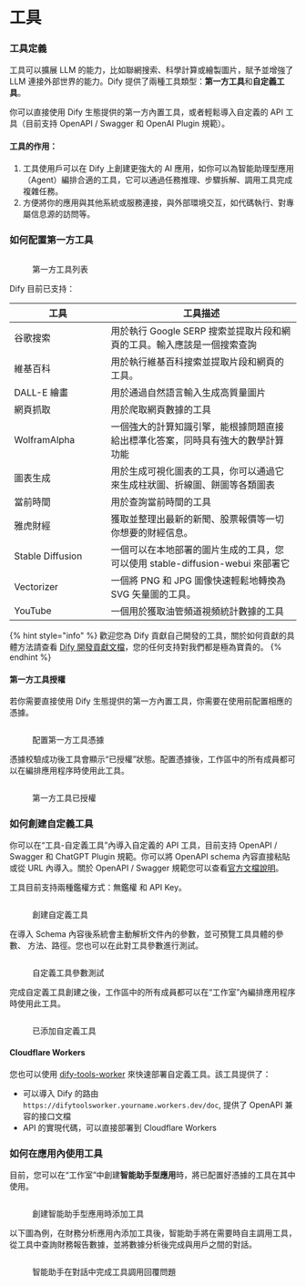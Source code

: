 # 工具

### 工具定義

工具可以擴展 LLM 的能力，比如聯網搜索、科學計算或繪製圖片，賦予並增強了 LLM 連接外部世界的能力。Dify 提供了兩種工具類型：**第一方工具**和**自定義工具**。

你可以直接使用 Dify 生態提供的第一方內置工具，或者輕鬆導入自定義的 API 工具（目前支持 OpenAPI / Swagger 和 OpenAI Plugin 規範）。

#### 工具的作用：

1. 工具使用戶可以在 Dify 上創建更強大的 AI 應用，如你可以為智能助理型應用（Agent）編排合適的工具，它可以通過任務推理、步驟拆解、調用工具完成複雜任務。
2. 方便將你的應用與其他系統或服務連接，與外部環境交互，如代碼執行、對專屬信息源的訪問等。

### 如何配置第一方工具

<figure><img src="../../.gitbook/assets/image (182).png" alt=""><figcaption><p>第一方工具列表</p></figcaption></figure>

Dify 目前已支持：

<table><thead><tr><th width="154">工具</th><th>工具描述</th></tr></thead><tbody><tr><td>谷歌搜索</td><td>用於執行 Google SERP 搜索並提取片段和網頁的工具。輸入應該是一個搜索查詢</td></tr><tr><td>維基百科</td><td>用於執行維基百科搜索並提取片段和網頁的工具。</td></tr><tr><td>DALL-E 繪畫</td><td>用於通過自然語言輸入生成高質量圖片</td></tr><tr><td>網頁抓取</td><td>用於爬取網頁數據的工具</td></tr><tr><td>WolframAlpha</td><td>一個強大的計算知識引擎，能根據問題直接給出標準化答案，同時具有強大的數學計算功能</td></tr><tr><td>圖表生成</td><td>用於生成可視化圖表的工具，你可以通過它來生成柱狀圖、折線圖、餅圖等各類圖表</td></tr><tr><td>當前時間</td><td>用於查詢當前時間的工具</td></tr><tr><td>雅虎財經</td><td>獲取並整理出最新的新聞、股票報價等一切你想要的財經信息。</td></tr><tr><td>Stable Diffusion</td><td>一個可以在本地部署的圖片生成的工具，您可以使用 stable-diffusion-webui 來部署它</td></tr><tr><td>Vectorizer</td><td>一個將 PNG 和 JPG 圖像快速輕鬆地轉換為 SVG 矢量圖的工具。</td></tr><tr><td>YouTube</td><td>一個用於獲取油管頻道視頻統計數據的工具</td></tr></tbody></table>

{% hint style="info" %}
歡迎您為 Dify 貢獻自己開發的工具，關於如何貢獻的具體方法請查看 [Dify 開發貢獻文檔](https://github.com/langgenius/dify/blob/main/CONTRIBUTING.md)，您的任何支持對我們都是極為寶貴的。
{% endhint %}

#### 第一方工具授權

若你需要直接使用 Dify 生態提供的第一方內置工具，你需要在使用前配置相應的憑據。

<figure><img src="../../.gitbook/assets/image (185).png" alt=""><figcaption><p>配置第一方工具憑據</p></figcaption></figure>

憑據校驗成功後工具會顯示“已授權”狀態。配置憑據後，工作區中的所有成員都可以在編排應用程序時使用此工具。

<figure><img src="../../.gitbook/assets/image (187).png" alt=""><figcaption><p>第一方工具已授權</p></figcaption></figure>

### 如何創建自定義工具

你可以在“工具-自定義工具”內導入自定義的 API 工具，目前支持 OpenAPI / Swagger 和 ChatGPT Plugin 規範。你可以將 OpenAPI schema 內容直接粘貼或從 URL 內導入。關於 OpenAPI / Swagger 規範您可以查看[官方文檔說明](https://swagger.io/specification/)。

工具目前支持兩種鑑權方式：無鑑權 和 API Key。

<figure><img src="../../.gitbook/assets/image (198).png" alt=""><figcaption><p>創建自定義工具</p></figcaption></figure>

在導入 Schema 內容後系統會主動解析文件內的參數，並可預覽工具具體的參數、 方法、路徑。您也可以在此對工具參數進行測試。

<figure><img src="../../.gitbook/assets/image (199).png" alt=""><figcaption><p>自定義工具參數測試</p></figcaption></figure>

完成自定義工具創建之後，工作區中的所有成員都可以在“工作室”內編排應用程序時使用此工具。

<figure><img src="../../.gitbook/assets/image (201).png" alt=""><figcaption><p>已添加自定義工具</p></figcaption></figure>

#### Cloudflare Workers

您也可以使用 [dify-tools-worker](https://github.com/crazywoola/dify-tools-worker) 來快速部署自定義工具。該工具提供了：

* 可以導入 Dify 的路由 `https://difytoolsworker.yourname.workers.dev/doc`, 提供了 OpenAPI 兼容的接口文檔
* API 的實現代碼，可以直接部署到 Cloudflare Workers

### 如何在應用內使用工具

目前，您可以在“工作室”中創建**智能助手型應用**時，將已配置好憑據的工具在其中使用。

<figure><img src="../../.gitbook/assets/image (190).png" alt=""><figcaption><p>創建智能助手型應用時添加工具</p></figcaption></figure>

以下圖為例，在財務分析應用內添加工具後，智能助手將在需要時自主調用工具，從工具中查詢財務報告數據，並將數據分析後完成與用戶之間的對話。

<figure><img src="../../.gitbook/assets/image (195).png" alt=""><figcaption><p>智能助手在對話中完成工具調用回覆問題</p></figcaption></figure>
